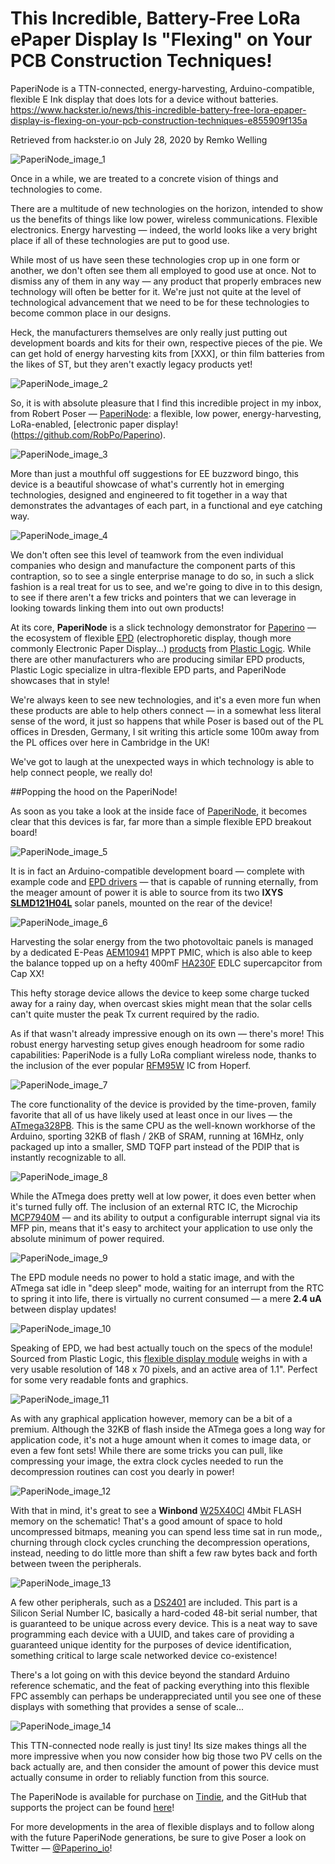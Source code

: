 # This Incredible, Battery-Free LoRa ePaper Display Is "Flexing" on Your PCB Construction Techniques!
PaperiNode is a TTN-connected, energy-harvesting, Arduino-compatible, flexible E Ink display that does lots for a device without batteries.
https://www.hackster.io/news/this-incredible-battery-free-lora-epaper-display-is-flexing-on-your-pcb-construction-techniques-e855909f135a

Retrieved from hackster.io on July 28, 2020 by Remko Welling

![PaperiNode_image_1](images/hacksterio_01.jpg?raw=true "PaperiNode_image_1")

Once in a while, we are treated to a concrete vision of things and technologies to come.

There are a multitude of new technologies on the horizon, intended to show us the benefits of things like low power, wireless communications. Flexible electronics. Energy harvesting — indeed, the world looks like a very bright place if all of these technologies are put to good use.

While most of us have seen these technologies crop up in one form or another, we don't often see them all employed to good use at once. Not to dismiss any of them in any way — any product that properly embraces new technology will often be better for it. We're just not quite at the level of technological advancement that we need to be for these technologies to become common place in our designs.

Heck, the manufacturers themselves are only really just putting out development boards and kits for their own, respective pieces of the pie. We can get hold of energy harvesting kits from [XXX], or thin film batteries from the likes of ST, but they aren't exactly legacy products yet!

![PaperiNode_image_2](images/hacksterio_02.jpg?raw=true "PaperiNode_image_2")

So, it is with absolute pleasure that I find this incredible project in my inbox, from Robert Poser — [PaperiNode](https://github.com/RobPo/PaperiNode): a flexible, low power, energy-harvesting, LoRa-enabled, [electronic paper display!(https://github.com/RobPo/Paperino).

![PaperiNode_image_3](images/hacksterio_03.gif?raw=true "PaperiNode_image_3")

More than just a mouthful off suggestions for EE buzzword bingo, this device is a beautiful showcase of what's currently hot in emerging technologies, designed and engineered to fit together in a way that demonstrates the advantages of each part, in a functional and eye catching way.

![PaperiNode_image_4](images/hacksterio_04.jpg?raw=true "PaperiNode_image_4")

We don't often see this level of teamwork from the even individual companies who design and manufacture the component parts of this contraption, so to see a single enterprise manage to do so, in such a slick fashion is a real treat for us to see, and we're going to dive in to this design, to see if there aren't a few tricks and pointers that we can leverage in looking towards linking them into out own products!

At its core, **PaperiNode** is a slick technology demonstrator for [Paperino](https://github.com/RobPo/Paperino) — the ecosystem of flexible [EPD](https://en.wikipedia.org/wiki/Electronic_paper) (electrophoretic display, though more commonly Electronic Paper Display...) [products](https://www.plasticlogic.com/displays/) from [Plastic Logic](https://www.plasticlogic.com/). While there are other manufacturers who are producing similar EPD products, Plastic Logic specialize in ultra-flexible EPD parts, and PaperiNode showcases that in style!

We're always keen to see new technologies, and it's a even more fun when these products are able to help others connect — in a somewhat less literal sense of the word, it just so happens that while Poser is based out of the PL offices in Dresden, Germany, I sit writing this article some 100m away from the PL offices over here in Cambridge in the UK!

We've got to laugh at the unexpected ways in which technology is able to help connect people, we really do!

##Popping the hood on the PaperiNode!

As soon as you take a look at the inside face of [PaperiNode](https://www.tindie.com/products/robertposer/paperinode-solarpowered-e-paper-node-for-lorawan/), it becomes clear that this devices is far, far more than a simple flexible EPD breakout board!

![PaperiNode_image_5](images/hacksterio_05.jpg?raw=true "PaperiNode_image_5")

It is in fact an Arduino-compatible development board — complete with example code and [EPD drivers](https://github.com/RobPo/Paperino) — that is capable of running eternally, from the meager amount of power it is able to source from its two **IXYS [SLMD121H04L](https://ixapps.ixys.com/DataSheet/SLMD121H04L_Nov16.pdf)** solar panels, mounted on the rear of the device!

![PaperiNode_image_6](images/hacksterio_06.jpg?raw=true "PaperiNode_image_6")

Harvesting the solar energy from the two photovoltaic panels is managed by a dedicated E-Peas [AEM10941](https://e-peas.com/product/aem10941/) MPPT PMIC, which is also able to keep the balance topped up on a hefty 400mF [HA230F](https://cap-xx-store.com/products/cap-xx-supercapacitor-ha130f?variant=31136020485) EDLC supercapcitor from Cap XX!

This hefty storage device allows the device to keep some charge tucked away for a rainy day, when overcast skies might mean that the solar cells can't quite muster the peak Tx current required by the radio.

As if that wasn't already impressive enough on its own — there's more! This robust energy harvesting setup gives enough headroom for some radio capabilities: PaperiNode is a fully LoRa compliant wireless node, thanks to the inclusion of the ever popular [RFM95W](https://www.hoperf.com/modules/lora/RFM95.html) IC from Hoperf.

![PaperiNode_image_7](images/hacksterio_07.jpg?raw=true "PaperiNode_image_7")

The core functionality of the device is provided by the time-proven, family favorite that all of us have likely used at least once in our lives — the [ATmega328PB](https://www.microchip.com/wwwproducts/en/ATmega328PB). This is the same CPU as the well-known workhorse of the Arduino, sporting 32KB of flash / 2KB of SRAM, running at 16MHz, only packaged up into a smaller, SMD TQFP part instead of the PDIP that is instantly recognizable to all.

![PaperiNode_image_8](images/hacksterio_08.jpg?raw=true "PaperiNode_image_8")

While the ATmega does pretty well at low power, it does even better when it's turned fully off. The inclusion of an external RTC IC, the Microchip [MCP7940M](https://www.microchip.com/wwwproducts/en/MCP7940M) — and its ability to output a configurable interrupt signal via its MFP pin, means that it's easy to architect your application to use only the absolute minimum of power required.

![PaperiNode_image_9](images/hacksterio_09.jpg?raw=true "PaperiNode_image_9")

The EPD module needs no power to hold a static image, and with the ATmega sat idle in "deep sleep" mode, waiting for an interrupt from the RTC to spring it into life, there is virtually no current consumed — a mere **2.4 uA** between display updates!

![PaperiNode_image_10](images/hacksterio_10.jpg?raw=true "PaperiNode_image_10")

Speaking of EPD, we had best actually touch on the specs of the module! Sourced from Plastic Logic, this [flexible display module](https://www.plasticlogic.com/product/1-1-display/) weighs in with a very usable resolution of 148 x 70 pixels, and an active area of 1.1". Perfect for some very readable fonts and graphics.

![PaperiNode_image_11](images/hacksterio_11.jpg?raw=true "PaperiNode_image_11")

As with any graphical application however, memory can be a bit of a premium. Although the 32KB of flash inside the ATmega goes a long way for application code, it's not a huge amount when it comes to image data, or even a few font sets! While there are some tricks you can pull, like compressing your image, the extra clock cycles needed to run the decompression routines can cost you dearly in power!

![PaperiNode_image_12](images/hacksterio_12.jpg?raw=true "PaperiNode_image_12")

With that in mind, it's great to see a **Winbond** [W25X40Cl](https://www.winbond.com/hq/product/code-storage-flash-memory/serial-nor-flash/?__locale=en&partNo=W25X40CL) 4Mbit FLASH memory on the schematic! That's a good amount of space to hold uncompressed bitmaps, meaning you can spend less time sat in run mode,, churning through clock cycles crunching the decompression operations, instead, needing to do little more than shift a few raw bytes back and forth between tween the peripherals.

![PaperiNode_image_13](images/hacksterio_13.jpg?raw=true "PaperiNode_image_13")

A few other peripherals, such as a [DS2401](https://www.maximintegrated.com/en/products/ibutton-one-wire/memory-products/DS2401.html) are included. This part is a Silicon Serial Number IC, basically a hard-coded 48-bit serial number, that is guaranteed to be unique across every device. This is a neat way to save programming each device with a UUID, and takes care of providing a guaranteed unique identity for the purposes of device identification, something critical to large scale networked device co-existence!

There's a lot going on with this device beyond the standard Arduino reference schematic, and the feat of packing everything into this flexible FPC assembly can perhaps be underappreciated until you see one of these displays with something that provides a sense of scale...

![PaperiNode_image_14](images/hacksterio_14.jpg?raw=true "PaperiNode_image_14")

This TTN-connected node really is just tiny! Its size makes things all the more impressive when you now consider how big those two PV cells on the back actually are, and then consider the amount of power this device must actually consume in order to reliably function from this source.

The PaperiNode is available for purchase on [Tindie](https://www.tindie.com/products/robertposer/paperinode-solarpowered-e-paper-node-for-lorawan/), and the GitHub that supports the project can be found [here](https://github.com/RobPo/PaperiNode)!

For more developments in the area of flexible displays and to follow along with the future PaperiNode generations, be sure to give Poser a look on Twitter — [@Paperino_io](https://twitter.com/Paperino_io)!
